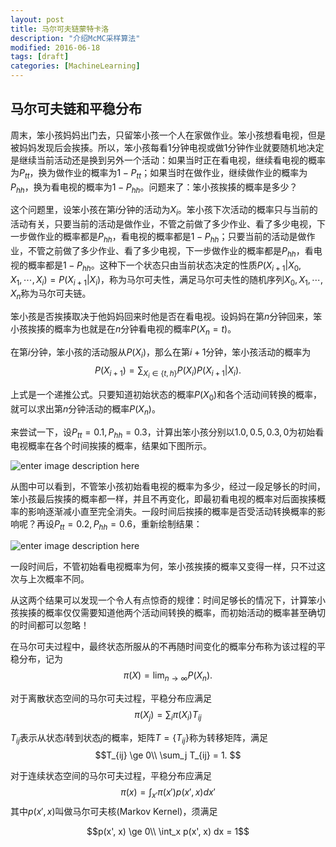 ```yaml
---
layout: post
title: 马尔可夫链蒙特卡洛
description: "介绍McMC采样算法"
modified: 2016-06-18
tags: [draft]
categories: [MachineLearning]
---
```


## 马尔可夫链和平稳分布
周末，笨小孩妈妈出门去，只留笨小孩一个人在家做作业。笨小孩想看电视，但是被妈妈发现后会挨揍。所以，笨小孩每看1分钟电视或做1分钟作业就要随机地决定是继续当前活动还是换到另外一个活动：如果当时正在看电视，继续看电视的概率为$P_{tt}$，换为做作业的概率为$1-P_{tt}$；如果当时在做作业，继续做作业的概率为$P_{hh}$，换为看电视的概率为$1-P_{hh}$。问题来了：笨小孩挨揍的概率是多少？

这个问题里，设笨小孩在第$i$分钟的活动为$X_i$。笨小孩下次活动的概率只与当前的活动有关，只要当前的活动是做作业，不管之前做了多少作业、看了多少电视，下一步做作业的概率都是$P_{hh}$，看电视的概率都是$1-P_{hh}$；只要当前的活动是做作业，不管之前做了多少作业、看了多少电视，下一步做作业的概率都是$P_{hh}$，看电视的概率都是$1-P_{hh}$。这种下一个状态只由当前状态决定的性质$P(X_{i+1}\vert X_0,X_1,\cdots,X_i)=P(X_{i+1}\vert X_i)$，称为马尔可夫性，满足马尔可夫性的随机序列$X_0, X_1, \cdots, X_n$称为马尔可夫链。

笨小孩是否挨揍取决于他妈妈回来时他是否在看电视。设妈妈在第$n$分钟回来，笨小孩挨揍的概率为也就是在$n$分钟看电视的概率$P(X_n=t)$。

在第$i$分钟，笨小孩的活动服从$P(X_i)$，那么在第$i+1$分钟，笨小孩活动的概率为$$P(X_{i+1})=\sum_{X_i\in\{t, h\}}P(X_i)P(X_{i+1}\vert X_i).$$

上式是一个递推公式。只要知道初始状态的概率$P(X_0)$和各个活动间转换的概率，就可以求出第$n$分钟活动的概率$P(X_n)$。

来尝试一下，设$P_{tt}=0.1, P_{hh}=0.3$，计算出笨小孩分别以$1.0, 0.5, 0.3, 0$为初始看电视概率在各个时间挨揍的概率，结果如下图所示。

![enter image description here](http://pawnty.github.io/images/posts/mcmc/figure1.png)

从图中可以看到，不管笨小孩初始看电视的概率为多少，经过一段足够长的时间，笨小孩最后挨揍的概率都一样，并且不再变化，即最初看电视的概率对后面挨揍概率的影响逐渐减小直至完全消失。一段时间后挨揍的概率是否受活动转换概率的影响呢？再设$P_{tt}=0.2, P_{hh}=0.6$，重新绘制结果：

![enter image description here](http://pawnty.github.io/images/posts/mcmc/figure2.png)

一段时间后，不管初始看电视概率为何，笨小孩挨揍的概率又变得一样，只不过这次与上次概率不同。

从这两个结果可以发现一个令人有点惊奇的规律：时间足够长的情况下，计算笨小孩挨揍的概率仅仅需要知道他两个活动间转换的概率，而初始活动的概率甚至确切的时间都可以忽略！

在马尔可夫过程中，最终状态所服从的不再随时间变化的概率分布称为该过程的平稳分布，记为
$$
\pi(X)=\lim_{n\rightarrow \infty}P(X_n).
$$

对于离散状态空间的马尔可夫过程，平稳分布应满足
$$
\pi(X_j)=\sum_i \pi(X_i)T_{ij}
$$

$T_{ij}$表示从状态$i$转到状态$j$的概率，矩阵$T=\{T_{ij}\}$称为转移矩阵，满足
$$T_{ij} \ge 0\\
\sum_j T_{ij} = 1.
$$

对于连续状态空间的马尔可夫过程，平稳分布应满足
$$
\pi(x)=\int_{x'} \pi(x')p(x', x)dx'
$$
其中$p(x', x)$叫做马尔可夫核(Markov Kernel)，须满足

$$p(x', x) \ge 0\\
\int_x p(x', x) dx = 1$$




